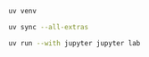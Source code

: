 ```bash
uv venv
```

```bash
uv sync --all-extras
```

```bash
uv run --with jupyter jupyter lab
```